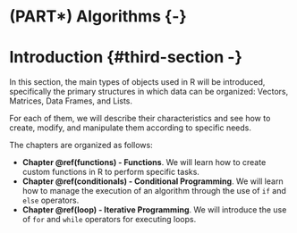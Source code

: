 # (PART\*) Algorithms {-}

# Introduction {#third-section -}

In this section, the main types of objects used in R will be introduced, specifically the primary structures in which data can be organized: Vectors, Matrices, Data Frames, and Lists.

For each of them, we will describe their characteristics and see how to create, modify, and manipulate them according to specific needs.

The chapters are organized as follows:

- **Chapter \@ref(functions) - Functions**. We will learn how to create custom functions in R to perform specific tasks.
- **Chapter \@ref(conditionals) - Conditional Programming**. We will learn how to manage the execution of an algorithm through the use of `if` and `else` operators.
- **Chapter \@ref(loop) - Iterative Programming**. We will introduce the use of `for` and `while` operators for executing loops.

